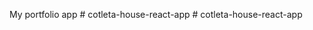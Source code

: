 My portfolio app
#   c o t l e t a - h o u s e - r e a c t - a p p  
 #   c o t l e t a - h o u s e - r e a c t - a p p  
 